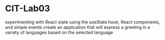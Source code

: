 # CIT-Lab03

 experimenting with React state using the useState hook, React components, and simple events
 create an application that will express a greeting in a variety of languages based on the selected language

